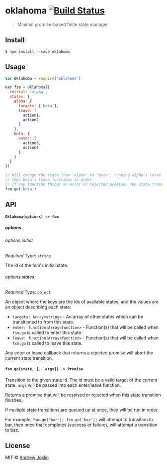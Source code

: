 # oklahoma [![Build Status](https://travis-ci.org/ajoslin/oklahoma.svg?branch=master)](https://travis-ci.org/ajoslin/oklahoma)

> Minimal promise-based finite state manager

## Install

```
$ npm install --save oklahoma
```

## Usage

```js
var Oklahoma = require('oklahoma')

var fsm = Oklahoma({
  initial: 'alpha',
  states: {
    alpha: {
      targets: ['beta'],
      leave: [
        action1,
        action2
      ]
    },
    beta: {
      enter: [
        action3,
        action4
      ]
    }
  }
})

// Will change the state from 'alpha' to 'beta', running alpha's leave functions in order,
// then beta's leave functions in order.
// If any function throws an error or rejected promise, the state transition will abort.
fsm.go('beta')
```

## API

#### `Oklahoma(options) -> fsm`

##### options

###### options.initial

*Required*
Type: `string`

The id of the fsm's initial state.

###### options.states

*Required*
Type: `object`

An object where the keys are the ids of available states, and the values are an object describing each state:

- `targets: Array<string>` - An array of other states which can be transitioned to from this state.
- `enter: function|Array<function>` - Function(s) that will be called when `fsm.go` is called to enter this state.
- `leave: function|Array<function>` - Function(s) that will be called when `fsm.go` is called to leave this state.

Any enter or leave callback that returns a rejected promise will abort the current state transition.

#### `fsm.go(state, [...args]) -> Promise`

Transition to the given state id. The id must be a valid target of the current state. `args` will be passed into each enter/leave function.

Returns a promise that will be resolved or rejected when this state transition finishes.

If multiple state transitions are queued up at once, they will be run in order.

For example, `fsm.go('bar'); fsm.go('baz');` will attempt to transition to bar, then once that completes (success or failure), will attempt a transition to baz.

## License

MIT © [Andrew Joslin](http://ajoslin.com)
